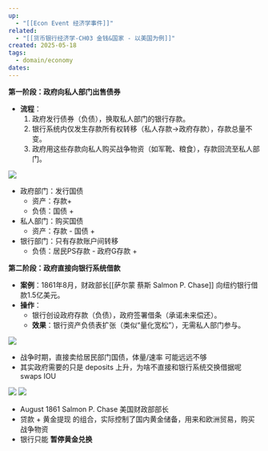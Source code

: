 ```yaml
---
up:
  - "[[Econ Event 经济学事件]]"
related:
  - "[[货币银行经济学-CH03 金钱&国家 - 以美国为例]]"
created: 2025-05-18
tags:
  - domain/economy
dates:
---
```





**第一阶段：政府向私人部门出售债券**

- **流程**：
    1. 政府发行债券（负债），换取私人部门的银行存款。
    2. 银行系统内仅发生存款所有权转移（私人存款→政府存款），存款总量不变。
    3. 政府用这些存款向私人购买战争物资（如军靴、粮食），存款回流至私人部门。

![](https://s1.vika.cn/space/2024/08/10/7519cc7776804119b3913a7c0061eafb)

- 政府部门：发行国债
	- 资产：存款+
	- 负债：国债 +
- 私人部门：购买国债
	- 资产：存款 - 国债 +
- 银行部门：只有存款账户间转移
	- 负债：居民PS存款 -   政府G存款 +



**第二阶段：政府直接向银行系统借款**

- **案例**：1861年8月，财政部长[[萨尔蒙 蔡斯 Salmon P. Chase]] 向纽约银行借款1.5亿美元。
- **操作**：
    - 银行创设政府存款（负债），政府签署借条（承诺未来偿还）。
    - **效果**：银行资产负债表扩张（类似“量化宽松”），无需私人部门参与。

![](https://s1.vika.cn/space/2024/08/10/e236567f6eeb457d986e8f71c53d4b51)

- 战争时期，直接卖给居民部门国债，体量/速率 可能远远不够
- 其实政府需要的只是 deposits 上升，为啥不直接和银行系统交换借据呢 swaps IOU



![](https://s1.vika.cn/space/2024/08/10/25098a0f4e2a4d899ccacd3a849f97cf)
![](https://s1.vika.cn/space/2024/08/10/ed0a375bca1c419dae18d3753c1ec10a)

- August 1861 Salmon P. Chase  美国财政部部长
- 贷款 + 黄金提现 的组合，实际控制了国内黄金储备，用来和欧洲贸易，购买战争物资
- 银行只能 **暂停黄金兑换**